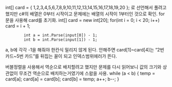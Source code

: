 int[] card = { 1,2,3,4,5,6,7,8,9,10,11,12,13,14,15,16,17,18,19,20 }; 로 선언해서 풀려고 했지만 c#의 배열은 0부터 시작이고 문제에는 배열의 시작이 1부터인 것으로 확인.
for문을 사용해 card를 초기화.
            int[] card = new int[20];
            for(int i = 0; i < 20; i++)
                card = i + 1;

            int a = int.Parse(input[0]) - 1;
            int b = int.Parse(input[1]) - 1;
a, b에 각각 -1을 해줘야 한칸식 밀리지 않게 된다. 안해주면 card[1]~card[4]는 “2번 카드~5번 카드”를 뒤집는 꼴이 되고 인덱스범위에러가 뜬다.

버블정렬을 사용해서 역순으로 배치할려고 했지만 문제를 다시 읽어보니 값의 크기와 상관없이 무조건 역순으로 배치하는거였기에 스왑을 사용.
                while (a < b)
                {
                    temp = card[a];
                    card[a] = card[b];
                    card[b] = temp;
                    a++;
                    b--;
                }
